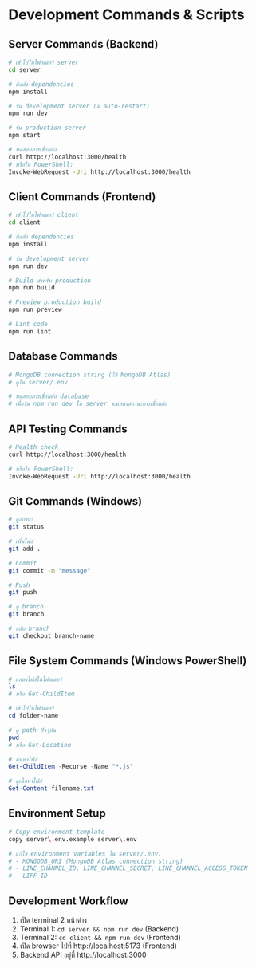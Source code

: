 # Development Commands & Scripts

## Server Commands (Backend)
```bash
# เข้าไปในโฟลเดอร์ server
cd server

# ติดตั้ง dependencies
npm install

# รัน development server (มี auto-restart)
npm run dev

# รัน production server
npm start

# ทดสอบการเชื่อมต่อ
curl http://localhost:3000/health
# หรือใน PowerShell:
Invoke-WebRequest -Uri http://localhost:3000/health
```

## Client Commands (Frontend)
```bash
# เข้าไปในโฟลเดอร์ client
cd client

# ติดตั้ง dependencies
npm install

# รัน development server
npm run dev

# Build สำหรับ production
npm run build

# Preview production build
npm run preview

# Lint code
npm run lint
```

## Database Commands
```bash
# MongoDB connection string (ใช้ MongoDB Atlas)
# ดูใน server/.env

# ทดสอบการเชื่อมต่อ database
# เมื่อรัน npm run dev ใน server จะแสดงสถานะการเชื่อมต่อ
```

## API Testing Commands
```bash
# Health check
curl http://localhost:3000/health

# หรือใน PowerShell:
Invoke-WebRequest -Uri http://localhost:3000/health
```

## Git Commands (Windows)
```bash
# ดูสถานะ
git status

# เพิ่มไฟล์
git add .

# Commit
git commit -m "message"

# Push
git push

# ดู branch
git branch

# สลับ branch
git checkout branch-name
```

## File System Commands (Windows PowerShell)
```powershell
# แสดงไฟล์ในโฟลเดอร์
ls
# หรือ Get-ChildItem

# เข้าไปในโฟลเดอร์
cd folder-name

# ดู path ปัจจุบัน
pwd
# หรือ Get-Location

# ค้นหาไฟล์
Get-ChildItem -Recurse -Name "*.js"

# ดูเนื้อหาไฟล์
Get-Content filename.txt
```

## Environment Setup
```bash
# Copy environment template
copy server\.env.example server\.env

# แก้ไข environment variables ใน server/.env:
# - MONGODB_URI (MongoDB Atlas connection string)
# - LINE_CHANNEL_ID, LINE_CHANNEL_SECRET, LINE_CHANNEL_ACCESS_TOKEN
# - LIFF_ID
```

## Development Workflow
1. เปิด terminal 2 หน้าต่าง
2. Terminal 1: `cd server && npm run dev` (Backend)
3. Terminal 2: `cd client && npm run dev` (Frontend) 
4. เปิด browser ไปที่ http://localhost:5173 (Frontend)
5. Backend API อยู่ที่ http://localhost:3000